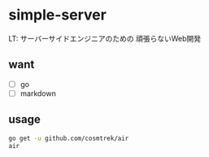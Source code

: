 # simple-server

LT: サーバーサイドエンジニアのための 頑張らないWeb開発

## want

- [ ] go
- [ ] markdown

## usage

```bash
go get -u github.com/cosmtrek/air
air
```
